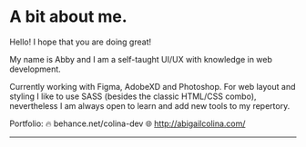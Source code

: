 # A bit about me.
Hello! I hope that you are doing great!

My name is Abby and I am a self-taught UI/UX with knowledge in web development. 

Currently working with Figma, AdobeXD and Photoshop. For web layout and styling I like to use SASS (besides the classic HTML/CSS combo), nevertheless I am always open to learn and add new tools to my repertory. 

Portfolio: 🔥 behance.net/colina-dev 
🌐 http://abigailcolina.com/

-----
